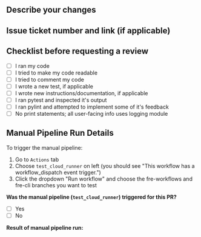 ## Describe your changes

## Issue ticket number and link (if applicable)

## Checklist before requesting a review

- [ ] I ran my code
- [ ] I tried to make my code readable
- [ ] I tried to comment my code
- [ ] I wrote a new test, if applicable
- [ ] I wrote new instructions/documentation, if applicable
- [ ] I ran pytest and inspected it's output
- [ ] I ran pylint and attempted to implement some of it's feedback
- [ ] No print statements; all user-facing info uses logging module

## Manual Pipeline Run Details

To trigger the manual pipeline:
1. Go to `Actions` tab
2. Choose `test_cloud_runner` on left (you should see "This workflow has a workflow_dispatch event trigger.")
3. Click the dropdown "Run workflow" and choose the fre-workflows and fre-cli branches you want to test

**Was the manual pipeline (`test_cloud_runner`) triggered for this PR?**
- [ ] Yes
- [ ] No

**Result of manual pipeline run:**
<!-- Paste relevant logs, output, or a link to the workflow run here -->
